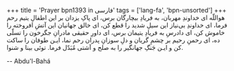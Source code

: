 +++
title = 'Prayer bpn1393 in فارسی'
tags = ['lang-fa', 'bpn-unsorted']
+++
هواللّه
ای خداوندِ مهربان، به فریادِ بیچارگان برس، ای پاکِ یزدان بر این اطفالِ یتیم رحم فرما، ای خداوندِ بی‌نیاز این سیلِ شدید را قطع کن، ای خالق جهانیان این آتشِ افروخته را خاموش کن، ای دادرسِ به فریادِ یتیمان برس، ای داورِ حقیقی مادرانِ جگرخون را تسلّی ده، ای رحمنِ رحیم بر چشمِ گریان و دلِ سوزانِ پدران رحم نما، ایـن طوفان را ساکت کن و ایـن جَنگِ جهانگیر را به صلح و آشتی مُبَدّل فرما. توئی بینا و شنوا.

-- Abdu'l-Bahá
